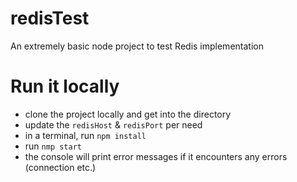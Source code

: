 # redisTest
An extremely basic node project to test Redis implementation

# Run it locally

 - clone the project locally and get into the directory
 - update the `redisHost` & `redisPort` per need
 - in a terminal, run `npm install`
 - run `nmp start`
 - the console will print error messages if it encounters any errors (connection etc.)
